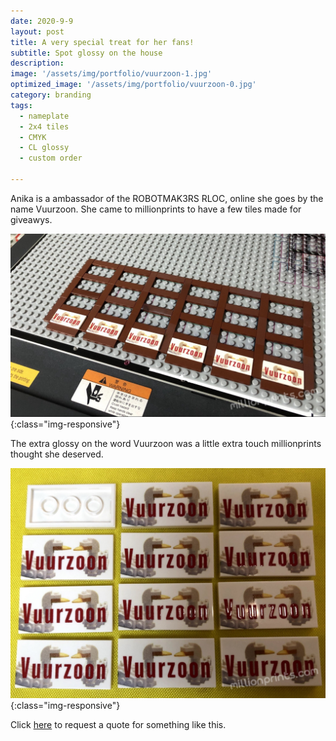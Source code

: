 ```yaml
---
date: 2020-9-9
layout: post
title: A very special treat for her fans!
subtitle: Spot glossy on the house
description: 
image: '/assets/img/portfolio/vuurzoon-1.jpg'
optimized_image: '/assets/img/portfolio/vuurzoon-0.jpg'
category: branding
tags:
  - nameplate
  - 2x4 tiles
  - CMYK
  - CL glossy
  - custom order
 
---
```

Anika is a ambassador of the ROBOTMAK3RS RLOC, online she goes by the name Vuurzoon. 
She came to millionprints to have a few tiles made for giveawys. 

![otherview](/assets/img/portfolio/vuurzoon-2.jpg){:class="img-responsive"}

The extra glossy on the word Vuurzoon was a little extra touch millionprints thought she deserved.

![otherview](/assets/img/portfolio/vuurzoon-3.jpg){:class="img-responsive"}

Click [here](https://millionprints.com/contact/) to request a quote for something like this.